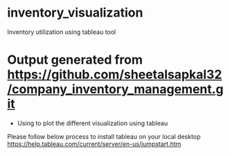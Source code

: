 # inventory_visualization
Inventory utilization using tableau tool

# Output generated from https://github.com/sheetalsapkal32/company_inventory_management.git 
  - Using to plot the different visualization using tableau 

Please follow below process to install tableau  on your local desktop 
https://help.tableau.com/current/server/en-us/jumpstart.htm
